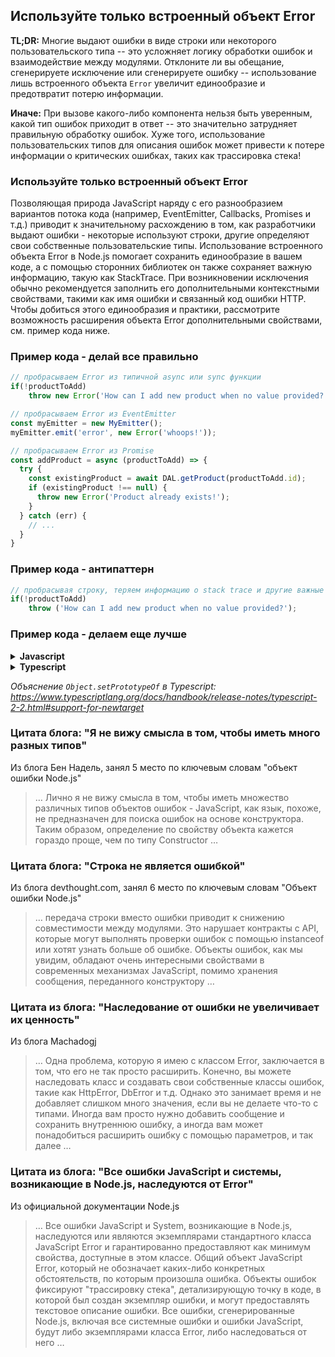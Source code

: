 ## Используйте только встроенный объект Error

**TL;DR:** Многие выдают ошибки в виде строки или некоторого пользовательского типа -- это усложняет логику обработки ошибок и взаимодействие между модулями. Отклоните ли вы обещание, сгенерируете исключение или сгенерируете ошибку -- использование лишь встроенного объекта `Error` увеличит единообразие и предотвратит потерю информации.

**Иначе:** При вызове какого-либо компонента нельзя быть уверенным, какой тип ошибок приходит в ответ -- это значительно затрудняет правильную обработку ошибок. Хуже того, использование пользовательских типов для описания ошибок может привести к потере информации о критических ошибках, таких как трассировка стека!

### Используйте только встроенный объект Error

Позволяющая природа JavaScript наряду с его разнообразием вариантов потока кода (например, EventEmitter, Callbacks, Promises и т.д.) приводит к значительному расхождению в том, как разработчики выдают ошибки - некоторые используют строки, другие определяют свои собственные пользовательские типы. Использование встроенного объекта Error в Node.js помогает сохранить единообразие в вашем коде, а с помощью сторонних библиотек он также сохраняет важную информацию, такую ​​как StackTrace. При возникновении исключения обычно рекомендуется заполнить его дополнительными контекстными свойствами, такими как имя ошибки и связанный код ошибки HTTP. Чтобы добиться этого единообразия и практики, рассмотрите возможность расширения объекта Error дополнительными свойствами, см. пример кода ниже.

### Пример кода - делай все правильно

```javascript
// пробрасываем Error из типичной async или sync функции
if(!productToAdd)
    throw new Error('How can I add new product when no value provided?');

// пробрасываем Error из EventEmitter
const myEmitter = new MyEmitter();
myEmitter.emit('error', new Error('whoops!'));

// пробрасываем Error из Promise
const addProduct = async (productToAdd) => {
  try {
    const existingProduct = await DAL.getProduct(productToAdd.id);
    if (existingProduct !== null) {
      throw new Error('Product already exists!');
    }
  } catch (err) {
    // ...
  }
}
```

### Пример кода - антипаттерн

```javascript
// пробрасывая строку, теряем информацию о stack trace и другие важные параметры
if(!productToAdd)
    throw ('How can I add new product when no value provided?');
```

### Пример кода - делаем еще лучше

<details>
<summary><strong>Javascript</strong></summary>

```javascript
// главные объект ошибки производный от нодовского Error
function AppError(name, httpCode, description, isOperational) {
    Error.call(this);
    Error.captureStackTrace(this);
    this.name = name;
    //... другие параметры тут
};

AppError.prototype = Object.create(Error.prototype);
AppError.prototype.constructor = AppError;

module.exports.AppError = AppError;

// клиент пробрасывает исключение
if(user == null)
    throw new AppError(commonErrors.resourceNotFound, commonHTTPErrors.notFound, 'further explanation', true)
```
</details>

<details>
<summary><strong>Typescript</strong></summary>

```typescript
// главные объект ошибки производный от нодовского Error
export class AppError extends Error {
  public readonly name: string;
  public readonly httpCode: HttpCode;
  public readonly isOperational: boolean;

  constructor(name: string, httpCode: HttpCode, description: string, isOperational: boolean) {
    super(description);

    Object.setPrototypeOf(this, new.target.prototype); // восстанавливаем цепочку прототипов

    this.name = name;
    this.httpCode = httpCode;
    this.isOperational = isOperational;

    Error.captureStackTrace(this);
  }
}

// клиент пробрасывает исключение
if(user == null)
    throw new AppError(commonErrors.resourceNotFound, commonHTTPErrors.notFound, 'further explanation', true)
```
</details>

*Объяснение `Object.setPrototypeOf` в Typescript: https://www.typescriptlang.org/docs/handbook/release-notes/typescript-2-2.html#support-for-newtarget*

### Цитата блога: "Я не вижу смысла в том, чтобы иметь много разных типов"

Из блога Бен Надель, занял 5 место по ключевым словам "объект ошибки Node.js"

> … Лично я не вижу смысла в том, чтобы иметь множество различных типов объектов ошибок - JavaScript, как язык, похоже, не предназначен для поиска ошибок на основе конструктора. Таким образом, определение по свойству объекта кажется гораздо проще, чем по типу Constructor …

### Цитата блога: "Строка не является ошибкой"

Из блога devthought.com, занял 6 место по ключевым словам "Объект ошибки Node.js"

> … передача строки вместо ошибки приводит к снижению совместимости между модулями. Это нарушает контракты с API, которые могут выполнять проверки ошибок с помощью instanceof или хотят узнать больше об ошибке. Объекты ошибок, как мы увидим, обладают очень интересными свойствами в современных механизмах JavaScript, помимо хранения сообщения, переданного конструктору …

### Цитата из блога: "Наследование от ошибки не увеличивает их ценность"

Из блога Machadogj

> … Одна проблема, которую я имею с классом Error, заключается в том, что его не так просто расширить. Конечно, вы можете наследовать класс и создавать свои собственные классы ошибок, такие как HttpError, DbError и т.д. Однако это занимает время и не добавляет слишком много значения, если вы не делаете что-то с типами. Иногда вам просто нужно добавить сообщение и сохранить внутреннюю ошибку, а иногда вам может понадобиться расширить ошибку с помощью параметров, и так далее …

### Цитата из блога: "Все ошибки JavaScript и системы, возникающие в Node.js, наследуются от Error"

Из официальной документации Node.js

> … Все ошибки JavaScript и System, возникающие в Node.js, наследуются или являются экземплярами стандартного класса JavaScript Error и гарантированно предоставляют как минимум свойства, доступные в этом классе. Общий объект JavaScript Error, который не обозначает каких-либо конкретных обстоятельств, по которым произошла ошибка. Объекты ошибок фиксируют "трассировку стека", детализирующую точку в коде, в которой был создан экземпляр ошибки, и могут предоставлять текстовое описание ошибки. Все ошибки, сгенерированные Node.js, включая все системные ошибки и ошибки JavaScript, будут либо экземплярами класса Error, либо наследоваться от него …
